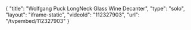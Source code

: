 {
    "title": "Wolfgang Puck LongNeck Glass Wine Decanter",
    "type": "solo",
    "layout": "iframe-static",
    "videoId": "112327903",
    "url": "\/tvpembed\/112327903"
}